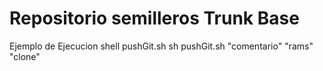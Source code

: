 # Repositorio semilleros Trunk Base

Ejemplo de Ejecucion shell pushGit.sh
 sh pushGit.sh "comentario" "rams" "clone"
